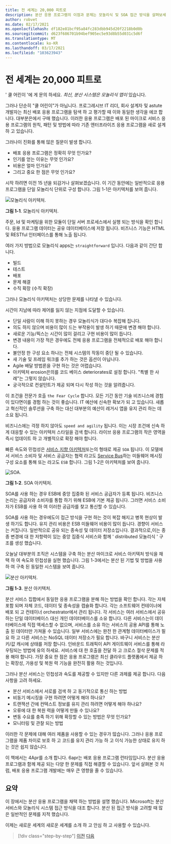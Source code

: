 ```yaml
---
title: 전 세계는 20,000 피트로
description: 분산 응용 프로그램의 이점과 문제는 모놀리식 및 SOA 접근 방식을 살펴보세요.
author: robvet
ms.date: 02/17/2021
ms.openlocfilehash: df182e81bcf95a84fc283dbb945d20f2218b0d0b
ms.sourcegitcommit: d623f686701b94bef905ec5e93d8b55d031c5d6f
ms.translationtype: MT
ms.contentlocale: ko-KR
ms.lasthandoff: 03/17/2021
ms.locfileid: "103623943"
---
```

# <a name="the-world-is-distributed"></a>전 세계는 20,000 피트로

' 쿨 어린이 '에 게 문의 하세요. *최신, 분산 시스템은 모놀리식 앱이* 있습니다.

그러나 단순히 "쿨 어린이"가 아닙니다. 프로그레시브 IT 리더, 회사 설계자 및 astute 개발자는 최신 배포 응용 프로그램을 탐색 하 고 평가할 때 이와 동일한 생각을 에코 합니다. 대부분은에서 구매 했습니다. 이러한 응용 프로그램은 배포 된 마이크로 서비스 응용 프로그램의 원칙, 패턴 및 방법에 따라 기존 엔터프라이즈 응용 프로그램을 새로 설계 하 고 있습니다.

그러나이 진화를 통해 많은 질문이 발생 합니다.

- 배포 응용 프로그램은 정확히 무엇 인가요?
- 인기를 얻는 이유는 무엇 인가요?
- 비용은 얼마 인가요?
- 그리고 중요 한 점은 무엇 인가요?

시작 하려면 이전 15 년을 되감거나 살펴보겠습니다. 이 기간 동안에는 일반적으로 응용 프로그램을 단일 모놀리식 단위로 구성 합니다. 그림 1-1은 아키텍처를 보여 줍니다.

![모놀리식 아키텍처.](./media/the-world-is-distributed/monolithic-design.png)

**그림 1-1**. 모놀리식 아키텍처.

주문, Id 및 마케팅을 위한 모듈이 단일 서버 프로세스에서 실행 되는 방식을 확인 합니다. 응용 프로그램 데이터는 공유 데이터베이스에 저장 됩니다. 비즈니스 기능은 HTML 및 RESTful 인터페이스를 통해 노출 됩니다.

여러 가지 방법으로 모놀리식 apps는 `straightforward` 입니다. 다음과 같이 간단 합니다.

- 빌드
- 테스트
- 배포
- 문제 해결
- 수직 확장 (수직 확장)

그러나 모놀리식 아키텍처는 상당한 문제를 나타낼 수 있습니다.

시간이 지남에 따라 제어를 잃지 않는 지점에 도달할 수 있습니다.

- 단일 사람이 이해 하지 못하는 경우 모놀리식가 대다수 복잡해 집니다.
- 의도 하지 않으며 비용이 많이 드는 부작용이 발생 하기 때문에 변경 해야 합니다.
- 새로운 기능/픽스는 시간이 많이 걸리고 구현 비용이 많이 듭니다.
- 변경 내용이 가장 적은 경우에도 전체 응용 프로그램을 전체적으로 배포 해야 합니다.
- 불안정 한 구성 요소 하나는 전체 시스템의 작동이 중단 될 수 있습니다.
- 새 기술 및 프레임 워크를 추가 하는 것은 옵션이 아닙니다.
- Agile 배달 방법론을 구현 하는 것은 어렵습니다.
- 아키텍처 erosion은의를 코드 베이스 deteriorates로 설정 합니다. "특별 한 사례"는 그렇지 않습니다.
- 궁극적으로 컨설턴트가 제공 되며 다시 작성 하는 것을 알려줍니다.

이 조건을 전문가 호출 `the Fear Cycle` 합니다. 모든 기간 동안 기술 비즈니스에 경험이 있다면이를 경험 하는 것이 좋습니다. IT 예산에 신속한 확보가 되 고 있습니다. 새롭고 혁신적인 솔루션을 구축 하는 대신 대부분의 예산이 레거시 앱을 유지 관리 하는 데 소요 됩니다.

비즈니스에는 걱정 하지 않아도 `speed and agility` 됩니다. 이는 시장 조건에 신속 하 게 대응할 수 있는 아키텍처 스타일을 검색 합니다. 라이브 응용 프로그램의 작은 영역을 즉시 업데이트 하 고 개별적으로 확장 해야 합니다.

빠른 속도와 민첩성은 [서비스 지향 아키텍처](https://en.wikipedia.org/wiki/Service-oriented_architecture)또는의 형태로 제공 `SOA` 됩니다. 이 모델에서 서비스 소비자 및 서비스 공급자는 협력 라고도 [Service Bus](https://en.wikipedia.org/wiki/Enterprise_service_bus)하는 미들웨어 메시징 구성 요소를 통해 또는 라고도 `ESB` 합니다. 그림 1-2은 아키텍처를 보여 줍니다.

![SOA.](./media/the-world-is-distributed/soa-basic.png)

**그림 1-2**. SOA 아키텍처.

SOA를 사용 하는 경우 ESB에 중앙 집중화 된 서비스 공급자가 등록 됩니다. 비즈니스 논리는 공급자와 소비자를 통합 하기 위해 ESB에 기본 제공 됩니다. 그러면 서비스 소비자가 ESB를 사용 하 여 이러한 공급자를 찾고 통신할 수 있습니다.

SOA를 사용 하는 경우에도이 접근 방식을 구현 하는 것이 복잡 해지고 병목 현상이 발생 하기도 합니다. 유지 관리 비용은 ESB 미들웨어 비용이 많이 듭니다. 경향이 서비스는 커집니다. 일반적으로 공유 되는 종속성 및 데이터 저장소입니다. 결과적으로,이는 종종 변경에 대 한 저항력이 있는 중앙 집중식 서비스와 함께 ' distributed 모놀리식 ' 구조를 생성 했습니다.

오늘날 대부분의 조직은 시스템을 구축 하는 분산 마이크로 서비스 아키텍처 방식을 채택 하 여 속도와 민첩성을 실현 했습니다. 그림 1-3에서는 분산 된 기법 및 방법을 사용 하 여 구축 된 동일한 시스템을 보여 줍니다.

![분산 아키텍처.](./media/the-world-is-distributed/distributed-design.png)

**그림 1-3**. 분산 아키텍처.

분산 서비스 집합에서 동일한 응용 프로그램을 분해 하는 방법을 확인 합니다. 각는 자체 포함 되며 자체 코드, 데이터 및 종속성을 캡슐화 합니다. 각는 소프트웨어 컨테이너에 배포 되 고 컨테이너 orchestrator에서 관리 됩니다. 각 서비스는 여러 서비스에서 공유 하는 단일 데이터베이스 대신 개인 데이터베이스를 소유 합니다. 다른 서비스는이 데이터베이스에 직접 액세스할 수 없으며, 서비스를 소유 하는 서비스의 공용 API를 통해 노출 된 데이터만 가져올 수 있습니다. 일부 서비스에는 완전 한 관계형 데이터베이스가 필요 하 고 다른 서비스는 NoSQL 데이터 저장소가 필요 합니다. 바구니 서비스는 분산 키/값 캐시에 상태를 저장 합니다. 인바운드 트래픽이 API 게이트웨이 서비스를 통해 라우팅되는 방법에 유의 하세요. 서비스에 대 한 호출을 전달 하 고 크로스 절삭 문제를 적용 해야 합니다. 가장 중요 한 점은 응용 프로그램은 최신 클라우드 플랫폼에서 제공 하는 확장성, 가용성 및 복원 력 기능을 완전히 활용 하는 것입니다.

그러나 분산 서비스는 민첩성과 속도를 제공할 수 있지만 다른 과제를 제공 합니다. 다음 사항을 고려 하세요.

- 분산 서비스에서 서로를 검색 하 고 동기적으로 통신 하는 방법
- 비동기 메시징을 구현 하려면 어떻게 해야 하나요?
- 트랜잭션 간에 컨텍스트 정보를 유지 관리 하려면 어떻게 해야 하나요?
- 오류에 대 한 복원 력을 어떻게 만들 수 있나요?
- 변동 수요를 충족 하기 위해 확장할 수 있는 방법은 무엇 인가요?
- 모니터링 및 관찰 되는 방법

이러한 각 문제에 대해 여러 제품을 사용할 수 있는 경우가 많습니다. 그러나 응용 프로그램을 제품 차이로 보호 하 고 코드를 유지 관리 가능 하 고 이식 가능한 상태로 유지 하는 것은 쉽지 않습니다.

이 책에서는 4Apr를 소개 합니다. 6apr는 배포 응용 프로그램 런타임입니다. 분산 응용 프로그램과 함께 제공 되는 다양 한 문제를 직접 해결할 수 있습니다. 앞서 살펴본 것 처럼, 배포 응용 프로그램 개발에는 매우 큰 영향을 줄 수 있습니다.

## <a name="summary"></a>요약

이 장에서는 분산 응용 프로그램을 채택 하는 방법을 설명 했습니다. Microsoft는 분산 서비스와 모놀리식 시스템 접근 방식을 대조 합니다. 분산 된 접근 방식을 고려할 때 많은 일반적인 문제를 지적 했습니다.

이제는 새로운 세계의 새로운 세계를 소개 하 고 안심 하 고 사용할 수 있습니다.

>[!div class="step-by-step"]
>[이전](foreword.md)
>[다음](dapr-at-20000-feet.md)
